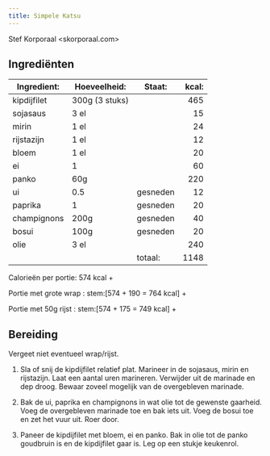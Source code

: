 ```yaml
---
title: Simpele Katsu
---
```


Stef Korporaal <skorporaal.com>

## Ingrediënten

| Ingredient: | Hoeveelheid:   | Staat:   | kcal: |
| ----------- | -------------- | -------- | ----: |
| kipdijfilet | 300g (3 stuks) |          |   465 |
| sojasaus    | 3 el           |          |    15 |
| mirin       | 1 el           |          |    24 |
| rijstazijn  | 1 el           |          |    12 |
| bloem       | 1 el           |          |    20 |
| ei          | 1              |          |    60 |
| panko       | 60g            |          |   220 |
| ui          | 0.5            | gesneden |    12 |
| paprika     | 1              | gesneden |    20 |
| champignons | 200g           | gesneden |    40 |
| bosui       | 100g           | gesneden |    20 |
| olie        | 3 el           |          |   240 |
|             |                | totaal:  |  1148 |

Calorieën per portie: 574 kcal +

Portie met grote wrap : stem:[574 + 190 = 764 kcal] +

Portie met 50g rijst : stem:[574 + 175 = 749 kcal] +

## Bereiding

Vergeet niet eventueel wrap/rijst.

1. Sla of snij de kipdijfilet relatief plat. Marineer in de sojasaus, mirin en rijstazijn. Laat een aantal uren marineren. Verwijder uit de marinade en dep droog. Bewaar zoveel mogelijk van de overgebleven marinade.

1. Bak de ui, paprika en champignons in wat olie tot de gewenste gaarheid. Voeg de overgebleven marinade toe en bak iets uit. Voeg de bosui toe en zet het vuur uit. Roer door.

1. Paneer de kipdijfilet met bloem, ei en panko. Bak in olie tot de panko goudbruin is en de kipdijfilet gaar is. Leg op een stukje keukenrol.
